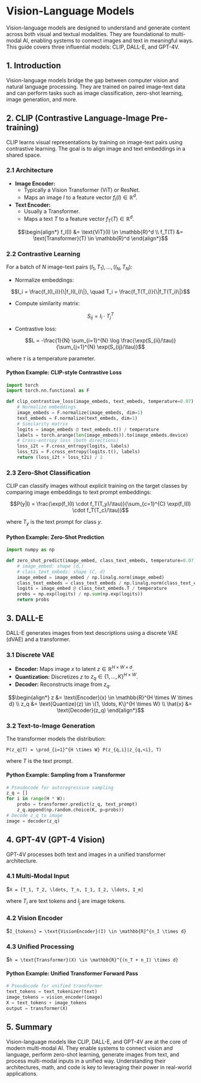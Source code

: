 # Vision-Language Models

Vision-language models are designed to understand and generate content across both visual and textual modalities. They are foundational to multi-modal AI, enabling systems to connect images and text in meaningful ways. This guide covers three influential models: CLIP, DALL-E, and GPT-4V.

## 1. Introduction

Vision-language models bridge the gap between computer vision and natural language processing. They are trained on paired image-text data and can perform tasks such as image classification, zero-shot learning, image generation, and more.

## 2. CLIP (Contrastive Language-Image Pre-training)

CLIP learns visual representations by training on image-text pairs using contrastive learning. The goal is to align image and text embeddings in a shared space.

### 2.1 Architecture

- **Image Encoder:**
  - Typically a Vision Transformer (ViT) or ResNet.
  - Maps an image $`I`$ to a feature vector $`f_I(I) \in \mathbb{R}^d`$.
- **Text Encoder:**
  - Usually a Transformer.
  - Maps a text $`T`$ to a feature vector $`f_T(T) \in \mathbb{R}^d`$.

```math
\begin{align*}
f_I(I) &= \text{ViT}(I) \in \mathbb{R}^d \\
f_T(T) &= \text{Transformer}(T) \in \mathbb{R}^d
\end{align*}
```

### 2.2 Contrastive Learning

For a batch of $`N`$ image-text pairs $`(I_1, T_1), \ldots, (I_N, T_N)`$:

- Normalize embeddings:

```math
I_i = \frac{f_I(I_i)}{\|f_I(I_i)\|}, \quad T_i = \frac{f_T(T_i)}{\|f_T(T_i)\|}
```

- Compute similarity matrix:

```math
S_{ij} = I_i \cdot T_j^T
```

- Contrastive loss:

```math
L = -\frac{1}{N} \sum_{i=1}^{N} \log \frac{\exp(S_{ii}/\tau)}{\sum_{j=1}^{N} \exp(S_{ij}/\tau)}
```

where $`\tau`$ is a temperature parameter.

#### Python Example: CLIP-style Contrastive Loss

```python
import torch
import torch.nn.functional as F

def clip_contrastive_loss(image_embeds, text_embeds, temperature=0.07):
    # Normalize embeddings
    image_embeds = F.normalize(image_embeds, dim=1)
    text_embeds = F.normalize(text_embeds, dim=1)
    # Similarity matrix
    logits = image_embeds @ text_embeds.t() / temperature
    labels = torch.arange(len(image_embeds)).to(image_embeds.device)
    # Cross-entropy loss (both directions)
    loss_i2t = F.cross_entropy(logits, labels)
    loss_t2i = F.cross_entropy(logits.t(), labels)
    return (loss_i2t + loss_t2i) / 2
```

### 2.3 Zero-Shot Classification

CLIP can classify images without explicit training on the target classes by comparing image embeddings to text prompt embeddings:

```math
P(y|I) = \frac{\exp(f_I(I) \cdot f_T(T_y)/\tau)}{\sum_{c=1}^{C} \exp(f_I(I) \cdot f_T(T_c)/\tau)}
```

where $`T_y`$ is the text prompt for class $`y`$.

#### Python Example: Zero-Shot Prediction

```python
import numpy as np

def zero_shot_predict(image_embed, class_text_embeds, temperature=0.07):
    # image_embed: shape (d,)
    # class_text_embeds: shape (C, d)
    image_embed = image_embed / np.linalg.norm(image_embed)
    class_text_embeds = class_text_embeds / np.linalg.norm(class_text_embeds, axis=1, keepdims=True)
    logits = image_embed @ class_text_embeds.T / temperature
    probs = np.exp(logits) / np.sum(np.exp(logits))
    return probs
```

## 3. DALL-E

DALL-E generates images from text descriptions using a discrete VAE (dVAE) and a transformer.

### 3.1 Discrete VAE

- **Encoder:** Maps image $`x`$ to latent $`z \in \mathbb{R}^{H \times W \times d}`$.
- **Quantization:** Discretizes $`z`$ to $`z_q \in \{1, \ldots, K\}^{H \times W}`$.
- **Decoder:** Reconstructs image from $`z_q`$.

```math
\begin{align*}
z &= \text{Encoder}(x) \in \mathbb{R}^{H \times W \times d} \\
z_q &= \text{Quantize}(z) \in \{1, \ldots, K\}^{H \times W} \\
\hat{x} &= \text{Decoder}(z_q)
\end{align*}
```

### 3.2 Text-to-Image Generation

The transformer models the distribution:

```math$
P(z_q|T) = \prod_{i=1}^{H \times W} P(z_{q,i}|z_{q,<i}, T)
```

where $`T`$ is the text prompt.

#### Python Example: Sampling from a Transformer

```python
# Pseudocode for autoregressive sampling
z_q = []
for i in range(H * W):
    probs = transformer.predict(z_q, text_prompt)
    z_q.append(np.random.choice(K, p=probs))
# Decode z_q to image
image = decoder(z_q)
```

## 4. GPT-4V (GPT-4 Vision)

GPT-4V processes both text and images in a unified transformer architecture.

### 4.1 Multi-Modal Input

$`
X = [T_1, T_2, \ldots, T_n, I_1, I_2, \ldots, I_m]
`

where $`T_i`$ are text tokens and $`I_j`$ are image tokens.

### 4.2 Vision Encoder

$`
I_{tokens} = \text{VisionEncoder}(I) \in \mathbb{R}^{n_I \times d}
`

### 4.3 Unified Processing

$`
h = \text{Transformer}(X) \in \mathbb{R}^{(n_T + n_I) \times d}
`

#### Python Example: Unified Transformer Forward Pass

```python
# Pseudocode for unified transformer
text_tokens = text_tokenizer(text)
image_tokens = vision_encoder(image)
X = text_tokens + image_tokens
output = transformer(X)
```

## 5. Summary

Vision-language models like CLIP, DALL-E, and GPT-4V are at the core of modern multi-modal AI. They enable systems to connect vision and language, perform zero-shot learning, generate images from text, and process multi-modal inputs in a unified way. Understanding their architectures, math, and code is key to leveraging their power in real-world applications. 